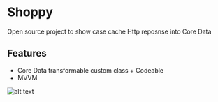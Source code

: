 # Shoppy

Open source project to show case cache Http reposnse into Core Data

## Features

- Core Data transformable custom class + Codeable
- MVVM


![alt text](https://raw.githubusercontent.com/yasirdx777/shoppy/blob/main/layout.png)
